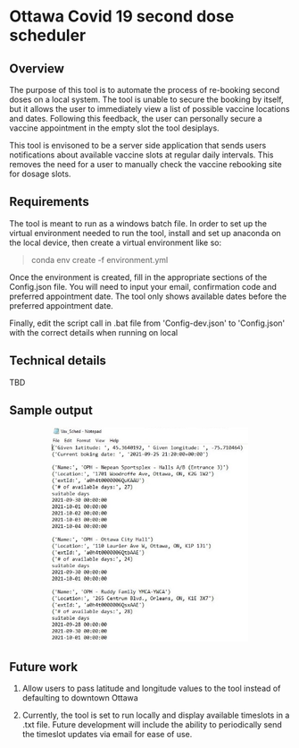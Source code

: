 # Ottawa Covid 19 second dose scheduler
## Overview
The purpose of this tool is to automate the process of re-booking second doses on a local system. The tool is unable to secure the booking by itself, but it allows the user to immediately view a list of possible vaccine locations and dates. Following this feedback, the user can personally secure a vaccine appointment in the empty slot the tool desiplays.

This tool is envisoned to be a server side application that sends users notifications about available vaccine slots at regular daily intervals. This removes the need for a user to manually check the vaccine rebooking site for dosage slots.

## Requirements
The tool is meant to run as a windows batch file. In order to set up the virtual environment needed to run the tool, install and set up anaconda on the local device, then create a virtual environment like so:

> conda env create -f environment.yml

Once the environment is created, fill in the appropriate sections of the Config.json file. You will need to input your email, confirmation code and preferred appointment date. The tool only shows available dates before the preferred appointment date. 

Finally, edit the script call in .bat file from 'Config-dev.json' to 'Config.json' with the correct details when running on local

## Technical details
TBD

## Sample output

<p align= "center">
    <img src="Figs/Output_Sample.JPG" alt="" style="height: 50%; width: 70%;"/>
</p>

## Future work
1) Allow users to pass latitude and longitude values to the tool instead of defaulting to downtown Ottawa

2) Currently, the tool is set to run locally and display available timeslots in a .txt file. Future development will include the ability to periodically send the timeslot updates via email for ease of use. 

